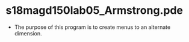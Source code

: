 # s18magd150lab05_Armstrong.pde
  * The purpose of this program is to create menus to an alternate dimension. 
